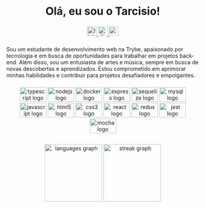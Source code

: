 <h1 align="center">Olá, eu sou o Tarcisio!</h1>

###

<div align="center">
  <a href="https://www.linkedin.com/in/tarseason-dev/" target="_blank">
    <img src="https://img.shields.io/static/v1?message=LinkedIn&logo=linkedin&label=&color=0077B5&logoColor=white&labelColor=&style=for-the-badge" height="25" alt="linkedin logo"  />
  </a>
  <a href="tar.ISO#4621" target="_blank">
    <img src="https://img.shields.io/static/v1?message=Discord&logo=discord&label=&color=7289DA&logoColor=white&labelColor=&style=for-the-badge" height="25" alt="discord logo"  />
  </a>
  <a href="tarcisacra333@gmail.com" target="_blank">
    <img src="https://img.shields.io/static/v1?message=Gmail&logo=gmail&label=&color=D14836&logoColor=white&labelColor=&style=for-the-badge" height="25" alt="gmail logo"  />
  </a>
</div>

###

<p align="left">Sou um estudante de desenvolvimento web na Trybe, apaixonado por tecnologia e em busca de oportunidades para trabalhar em projetos back-end. Além disso, sou um entusiasta de artes e música, sempre em busca de novas descobertas e aprendizados. Estou comprometido em aprimorar minhas habilidades e contribuir para projetos desafiadores e empolgantes.</p>

###

<div align="center">
  <img src="https://cdn.jsdelivr.net/gh/devicons/devicon/icons/typescript/typescript-plain.svg" height="38" width="69" alt="typescript logo"  />
  <img src="https://cdn.jsdelivr.net/gh/devicons/devicon/icons/nodejs/nodejs-original.svg" height="38" width="69" alt="nodejs logo"  />
  <img src="https://cdn.jsdelivr.net/gh/devicons/devicon/icons/docker/docker-original.svg" height="38" width="69" alt="docker logo"  />
  <img src="https://cdn.jsdelivr.net/gh/devicons/devicon/icons/express/express-original.svg" height="38" width="69" alt="express logo"  />
  <img src="https://cdn.jsdelivr.net/gh/devicons/devicon/icons/sequelize/sequelize-original.svg" height="38" width="69" alt="sequelize logo"  />
  <img src="https://cdn.jsdelivr.net/gh/devicons/devicon/icons/mysql/mysql-original-wordmark.svg" height="38" width="69" alt="mysql logo"  />
  <img src="https://cdn.jsdelivr.net/gh/devicons/devicon/icons/javascript/javascript-original.svg" height="38" width="69" alt="javascript logo"  />
  <img src="https://cdn.jsdelivr.net/gh/devicons/devicon/icons/html5/html5-original.svg" height="38" width="69" alt="html5 logo"  />
  <img src="https://cdn.jsdelivr.net/gh/devicons/devicon/icons/css3/css3-original.svg" height="38" width="69" alt="css3 logo"  />
  <img src="https://cdn.jsdelivr.net/gh/devicons/devicon/icons/react/react-original.svg" height="38" width="69" alt="react logo"  />
  <img src="https://cdn.jsdelivr.net/gh/devicons/devicon/icons/redux/redux-original.svg" height="38" width="69" alt="redux logo"  />
  <img src="https://cdn.jsdelivr.net/gh/devicons/devicon/icons/jest/jest-plain.svg" height="38" width="69" alt="jest logo"  />
  <img src="https://cdn.jsdelivr.net/gh/devicons/devicon/icons/mocha/mocha-plain.svg" height="38" width="69" alt="mocha logo"  />
</div>

###

<h2 align="left"></h2>

###

<div align="center">
  <img src="https://github-readme-stats.vercel.app/api/top-langs?username=ta&locale=en&hide_title=false&layout=compact&card_width=320&langs_count=5&theme=merko&hide_border=true&order=2" height="150" alt="languages graph"  />
  <img src="https://streak-stats.demolab.com?user=ta&locale=en&mode=weekly&theme=merko&hide_border=true&border_radius=5&order=3" height="150" alt="streak graph"  />
</div>

###
